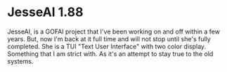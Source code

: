 # JesseAI 1.88
JesseAI, is a GOFAI project that I've been working on and off within a few years. But, now I'm back at it full time and will not stop until she's fully completed. She is a TUI "Text User Interface" with two color display. Something that I am strict with. As it's an attempt to stay true to the old systems.  
